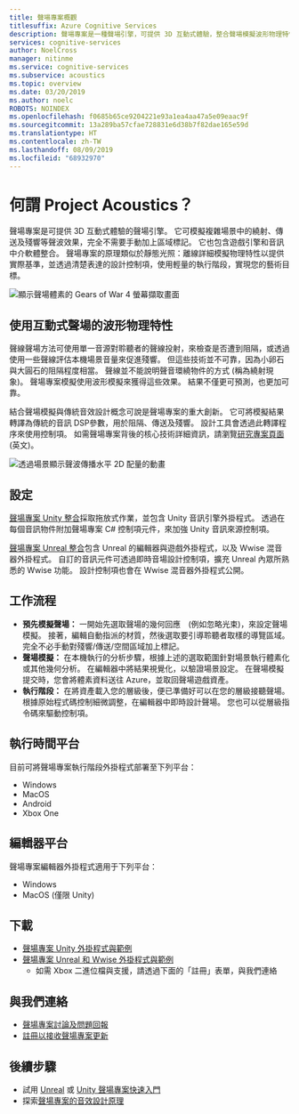 ```yaml
---
title: 聲場專案概觀
titlesuffix: Azure Cognitive Services
description: 聲場專案是一種聲場引擎，可提供 3D 互動式體驗，整合聲場模擬波形物理特性模擬與互動式設計控制項。
services: cognitive-services
author: NoelCross
manager: nitinme
ms.service: cognitive-services
ms.subservice: acoustics
ms.topic: overview
ms.date: 03/20/2019
ms.author: noelc
ROBOTS: NOINDEX
ms.openlocfilehash: f0685b65ce9204221e93a1ea4aa47a5e09eaac9f
ms.sourcegitcommit: 13a289ba57cfae728831e6d38b7f82dae165e59d
ms.translationtype: HT
ms.contentlocale: zh-TW
ms.lasthandoff: 08/09/2019
ms.locfileid: "68932970"
---
```

# <a name="what-is-project-acoustics"></a>何謂 Project Acoustics？
聲場專案是可提供 3D 互動式體驗的聲場引擎。 它可模擬複雜場景中的繞射、傳送及殘響等聲波效果，完全不需要手動加上區域標記。 它也包含遊戲引擎和音訊中介軟體整合。 聲場專案的原理類似於靜態光照：離線詳細模擬物理特性以提供實際基準，並透過清楚表達的設計控制項，使用輕量的執行階段，實現您的藝術目標。

![顯示聲場體素的 Gears of War 4 螢幕擷取畫面](media/gears-with-voxels.jpg)

## <a name="using-wave-physics-for-interactive-acoustics"></a>使用互動式聲場的波形物理特性
聲線聲場方法可使用單一音源對聆聽者的聲線投射，來檢查是否遭到阻隔，或透過使用一些聲線評估本機場景音量來促進殘響。 但這些技術並不可靠，因為小卵石與大圓石的阻隔程度相當。 聲線並不能說明聲音環繞物件的方式 (稱為繞射現象)。 聲場專案模擬使用波形模擬來獲得這些效果。 結果不僅更可預測，也更加可靠。

結合聲場模擬與傳統音效設計概念可說是聲場專案的重大創新。 它可將模擬結果轉譯為傳統的音訊 DSP參數，用於阻隔、傳送及殘響。 設計工具會透過此轉譯程序來使用控制項。 如需聲場專案背後的核心技術詳細資訊，請瀏覽[研究專案頁面](https://www.microsoft.com/en-us/research/project/project-triton/) \(英文\)。

![透過場景顯示聲波傳播水平 2D 配量的動畫](media/wave-simulation.gif)

## <a name="setup"></a>設定
[聲場專案 Unity 整合](unity-integration.md)採取拖放式作業，並包含 Unity 音訊引擎外掛程式。 透過在每個音訊物件附加聲場專案 C# 控制項元件，來加強 Unity 音訊來源控制項。

[聲場專案 Unreal 整合](unreal-integration.md)包含 Unreal 的編輯器與遊戲外掛程式，以及 Wwise 混音器外掛程式。 自訂的音訊元件可透過即時音場設計控制項，擴充 Unreal 內眾所熟悉的 Wwise 功能。 設計控制項也會在 Wwise 混音器外掛程式公開。

## <a name="workflow"></a>工作流程
* **預先模擬聲場：** 一開始先選取聲場的幾何回應　(例如忽略光束)，來設定聲場模擬。 接著，編輯自動指派的材質，然後選取要引導聆聽者取樣的導覽區域。 完全不必手動對殘響/傳送/空間區域加上標記。
* **聲場模擬：** 在本機執行的分析步驟，根據上述的選取範圍針對場景執行體素化或其他幾何分析。 在編輯器中將結果視覺化，以驗證場景設定。 在聲場模擬提交時，您會將體素資料送往 Azure，並取回聲場遊戲資產。
* **執行階段：** 在將資產載入您的層級後，便已準備好可以在您的層級接聽聲場。 根據原始程式碼控制細微調整，在編輯器中即時設計聲場。 您也可以從層級指令碼來驅動控制項。

## <a name="runtime-platforms"></a>執行時間平台
目前可將聲場專案執行階段外掛程式部署至下列平台：
* Windows
* MacOS
* Android
* Xbox One

## <a name="editor-platforms"></a>編輯器平台
聲場專案編輯器外掛程式適用于下列平台：
* Windows
* MacOS (僅限 Unity)

## <a name="download"></a>下載
* [聲場專案 Unity 外掛程式與範例](https://www.microsoft.com/en-us/download/details.aspx?id=57346)
* [聲場專案 Unreal 和 Wwise 外掛程式與範例](https://www.microsoft.com/download/details.aspx?id=58090)
  * 如需 Xbox 二進位檔與支援，請透過下面的「註冊」表單，與我們連絡

## <a name="contact-us"></a>與我們連絡
* [聲場專案討論及問題回報](https://github.com/microsoft/ProjectAcoustics/issues)
* [註冊以接收聲場專案更新](https://forms.office.com/Pages/ResponsePage.aspx?id=v4j5cvGGr0GRqy180BHbRwMoAEhDCLJNqtVIPwQN6rpUOFRZREJRR0NIQllDOTQ1U0JMNVc4OFNFSy4u)

## <a name="next-steps"></a>後續步驟
* 試用 [Unreal](unreal-quickstart.md) 或 [Unity 聲場專案快速入門](unity-quickstart.md)
* 探索[聲場專案的音效設計原理](design-process.md)

